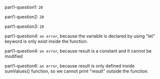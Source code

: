 part1-question1: `20`

part1-question2: `20`

part1-question3: `20`

part1-question4: `an error`, because the variable is declared by using "let" keyword is only exist inside the function.

part1-question4: `an error`, because result is a constant and it cannot be modified

part1-question6: `an error`, because result is only defined inside sumValues() function, so we cannot print "result" outside the function.
